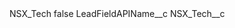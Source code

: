 <?xml version="1.0" encoding="UTF-8"?>
<CustomMetadata xmlns="http://soap.sforce.com/2006/04/metadata" xmlns:xsi="http://www.w3.org/2001/XMLSchema-instance" xmlns:xsd="http://www.w3.org/2001/XMLSchema">
    <label>NSX_Tech</label>
    <protected>false</protected>
    <values>
        <field>LeadFieldAPIName__c</field>
        <value xsi:type="xsd:string">NSX_Tech__c</value>
    </values>
</CustomMetadata>
